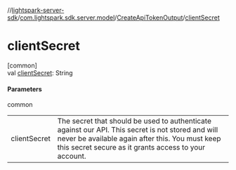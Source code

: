 //[lightspark-server-sdk](../../../index.md)/[com.lightspark.sdk.server.model](../index.md)/[CreateApiTokenOutput](index.md)/[clientSecret](client-secret.md)

# clientSecret

[common]\
val [clientSecret](client-secret.md): String

#### Parameters

common

| | |
|---|---|
| clientSecret | The secret that should be used to authenticate against our API. This secret is not stored and will never be available again after this. You must keep this secret secure as it grants access to your account. |
